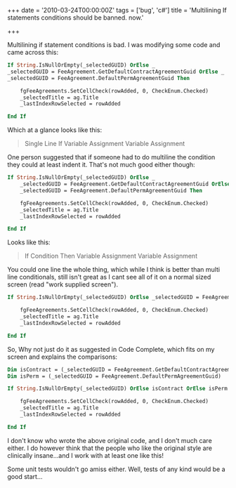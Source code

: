 +++
date = '2010-03-24T00:00:00Z'
tags = ['bug', 'c#']
title = 'Multilining If statements conditions should be banned. now.'

+++

Multilining if statement conditions is bad.  I was modifying some code and came across this:

```vb
If String.IsNullOrEmpty(_selectedGUID) OrElse _
_selectedGUID = FeeAgreement.GetDefaultContractAgreementGuid OrElse _
_selectedGUID = FeeAgreement.DefaultPermAgreementGuid Then

	fgFeeAgreements.SetCellCheck(rowAdded, 0, CheckEnum.Checked)
	_selectedTitle = ag.Title
	_lastIndexRowSelected = rowAdded

End If
```

Which at a glance looks like this:

> Single Line If
> Variable Assignment
> Variable Assignment

One person suggested that if someone had to do multiline the condition they could at least indent it.  That's not much good either though:

```vb
If String.IsNullOrEmpty(_selectedGUID) OrElse _
	_selectedGUID = FeeAgreement.GetDefaultContractAgreementGuid OrElse _
	_selectedGUID = FeeAgreement.DefaultPermAgreementGuid Then

	fgFeeAgreements.SetCellCheck(rowAdded, 0, CheckEnum.Checked)
	_selectedTitle = ag.Title
	_lastIndexRowSelected = rowAdded

End If
```

Looks like this:

>If Condition Then
>	Variable Assignment
>	Variable Assignment

You could one line the whole thing, which while I think is better than multi line conditionals, still isn't great as I cant see all of it on a normal sized screen (read "work supplied screen").

```vb
If String.IsNullOrEmpty(_selectedGUID) OrElse _selectedGUID = FeeAgreement.GetDefaultContractAgreementGuid OrElse _selectedGUID = FeeAgreement.DefaultPermAgreementGuid Then

	fgFeeAgreements.SetCellCheck(rowAdded, 0, CheckEnum.Checked)
	_selectedTitle = ag.Title
	_lastIndexRowSelected = rowAdded

End If
```

So, Why not just do it as suggested in Code Complete, which fits on my screen and explains the comparisons:

```vb
Dim isContract = (_selectedGUID = FeeAgreement.GetDefaultContractAgreementGuid)
Dim isPerm = (_selectedGUID = FeeAgreement.DefaultPermAgreementGuid)

If String.IsNullOrEmpty(_selectedGUID) OrElse isContract OrElse isPerm Then

	fgFeeAgreements.SetCellCheck(rowAdded, 0, CheckEnum.Checked)
	_selectedTitle = ag.Title
	_lastIndexRowSelected = rowAdded

End If
```

I don't know who wrote the above original code, and I don't much care either.
I do however think that the people who like the original style are clinically insane...and I work with at least one like this!

Some unit tests wouldn't go amiss either.  Well, tests of any kind would be a good start...
